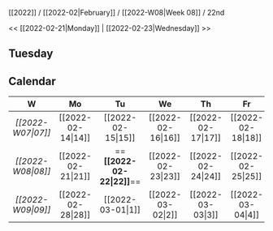 [[2022]] / [[2022-02|February]] / [[2022-W08|Week 08]] / 22nd

<<  [[2022-02-21|Monday]]   | [[2022-02-23|Wednesday]] >>︎

## Tuesday

## Calendar
| W  | Mo | Tu | We | Th | Fr | Sa | Su |
|:--:|:--:|:--:|:--:|:--:|:--:|:--:|:--:|
| *[[2022-W07\|07]]* | [[2022-02-14\|14]] | [[2022-02-15\|15]] | [[2022-02-16\|16]] | [[2022-02-17\|17]] | [[2022-02-18\|18]] | [[2022-02-19\|19]] | [[2022-02-20\|20]] |
| *[[2022-W08\|08]]* | [[2022-02-21\|21]] | ==**[[2022-02-22\|22]]**== | [[2022-02-23\|23]] | [[2022-02-24\|24]] | [[2022-02-25\|25]] | [[2022-02-26\|26]] | [[2022-02-27\|27]] |
| *[[2022-W09\|09]]* | [[2022-02-28\|28]] | [[2022-03-01\|1]]  | [[2022-03-02\|2]]  | [[2022-03-03\|3]]  | [[2022-03-04\|4]]  | [[2022-03-05\|5]]  | [[2022-03-06\|6]]  |
